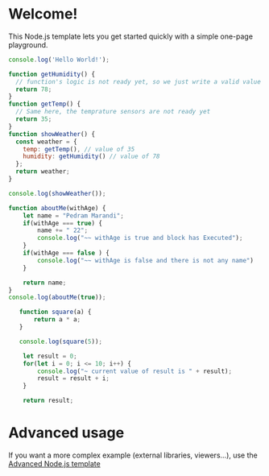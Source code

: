 # Welcome!

This Node.js template lets you get started quickly with a simple one-page playground.

```javascript runnable
console.log('Hello World!');
```

```javascript runnable
function getHumidity() {
  // function's logic is not ready yet, so we just write a valid value
  return 78;
}
function getTemp() {
  // Same here, the temprature sensors are not ready yet
  return 35;
}
function showWeather() {
  const weather = {
    temp: getTemp(), // value of 35
    humidity: getHumidity() // value of 78
  };
  return weather;
}

console.log(showWeather());
```

```javascript runnable
function aboutMe(withAge) {
    let name = "Pedram Marandi";
    if(withAge === true) {
        name += " 22";
        console.log("~~ withAge is true and block has Executed");
    }
    if(withAge === false ) {
        console.log("~~ withAge is false and there is not any name")
    }

    return name;
}
console.log(aboutMe(true));
```

```javascript runnable
   function square(a) {
       return a * a;
   }

   console.log(square(5));
```

```javascript runnable
    let result = 0;
    for(let i = 0; i <= 10; i++) {
        console.log("~ current value of result is " + result);
        result = result + i;
    }

    return result;
```

# Advanced usage

If you want a more complex example (external libraries, viewers...), use the [Advanced Node.js template](https://tech.io/select-repo/442)
